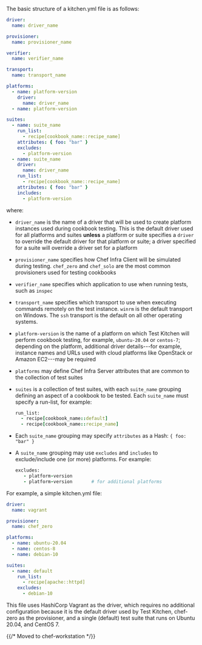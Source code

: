 The basic structure of a kitchen.yml file is as follows:

```yaml
driver:
  name: driver_name

provisioner:
  name: provisioner_name

verifier:
  name: verifier_name

transport:
  name: transport_name

platforms:
  - name: platform-version
    driver:
      name: driver_name
  - name: platform-version

suites:
  - name: suite_name
    run_list:
      - recipe[cookbook_name::recipe_name]
    attributes: { foo: "bar" }
    excludes:
      - platform-version
  - name: suite_name
    driver:
      name: driver_name
    run_list:
      - recipe[cookbook_name::recipe_name]
    attributes: { foo: "bar" }
    includes:
      - platform-version
```

where:

- `driver_name` is the name of a driver that will be used to create
    platform instances used during cookbook testing. This is the default
    driver used for all platforms and suites **unless** a platform or
    suite specifies a `driver` to override the default driver for that
    platform or suite; a driver specified for a suite will override a
    driver set for a platform

- `provisioner_name` specifies how Chef Infra Client will be simulated
    during testing. `chef_zero` and `chef_solo` are the most common
    provisioners used for testing cookbooks

- `verifier_name` specifies which application to use when running
    tests, such as `inspec`

- `transport_name` specifies which transport to use when executing
    commands remotely on the test instance. `winrm` is the default
    transport on Windows. The `ssh` transport is the default on all
    other operating systems.

- `platform-version` is the name of a platform on which Test Kitchen
    will perform cookbook testing, for example, `ubuntu-20.04` or
    `centos-7`; depending on the platform, additional driver
    details---for example, instance names and URLs used with cloud
    platforms like OpenStack or Amazon EC2---may be required

- `platforms` may define Chef Infra Server attributes that are common
    to the collection of test suites

- `suites` is a collection of test suites, with each `suite_name`
    grouping defining an aspect of a cookbook to be tested. Each
    `suite_name` must specify a run-list, for example:

    ```ruby
    run_list:
      - recipe[cookbook_name::default]
      - recipe[cookbook_name::recipe_name]
    ```

- Each `suite_name` grouping may specify `attributes` as a Hash:
    `{ foo: "bar" }`

- A `suite_name` grouping may use `excludes` and `includes` to
    exclude/include one (or more) platforms. For example:

    ```ruby
    excludes:
       - platform-version
       - platform-version       # for additional platforms
    ```

For example, a simple kitchen.yml file:

```yaml
driver:
  name: vagrant

provisioner:
  name: chef_zero

platforms:
  - name: ubuntu-20.04
  - name: centos-8
  - name: debian-10

suites:
  - name: default
    run_list:
      - recipe[apache::httpd]
    excludes:
      - debian-10
```

This file uses HashiCorp Vagrant as the driver, which requires no additional
configuration because it is the default driver used by Test Kitchen,
chef-zero as the provisioner, and a single (default) test suite that
runs on Ubuntu 20.04, and CentOS 7.

{{/* Moved to chef-workstation */}}
